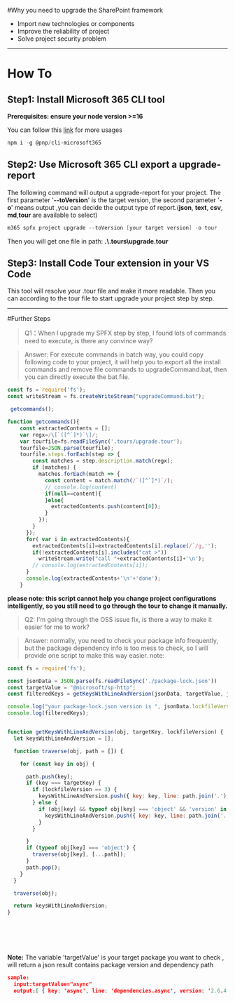 #Why you need to upgrade the SharePoint framework
- Import new technologies or components
- Improve the reliability of project
- Solve project security problem

---

# How To

## Step1: Install Microsoft 365 CLI tool
**Prerequisites: ensure your node version >=16**

You can follow this [link](https://pnp.github.io/cli-microsoft365/cmd/docs) for more usages

```powershell
npm i -g @pnp/cli-microsoft365
```
## Step2: Use Microsoft 365 CLI export a upgrade-report
 The following command will output a upgrade-report for your project. The first parameter '**--toVersion**' is the target version, the second parameter '**-o**' means output ,you can decide the output type of report.(**json**, **text**, **csv**, **md**,**tour** are available to select)
```PowerShell
m365 spfx project upgrade --toVersion [your target version] -o tour
```

Then you will get one file in path: **.\\.tours\upgrade.tour**

## Step3: Install Code Tour extension in your VS Code

This tool will resolve your .tour file and make it more readable. Then you can according to the tour file to start upgrade your project step by step.

---

#Further Steps

> Q1：When I upgrade my SPFX step by step, I found lots of commands need to execute, is there any convince way?

>Answer: For execute commands in batch way, you could copy following code to your project, it will help you to export all the install commands and remove file commands to upgradeCommand.bat, then you can directly execute the bat file.

```javascript
const fs = require('fs');
const writeStream = fs.createWriteStream("upgradeCommand.bat");

 getcommands();

function getcommands(){
    const extractedContents = [];
    var regx=/\[`([^`]*)`\]/;
    var tourfile=fs.readFileSync('.tours/upgrade.tour');
    tourfile=JSON.parse(tourfile);
    tourfile.steps.forEach(step => {
        const matches = step.description.match(regx);
        if (matches) {
          matches.forEach(match => {
            const content = match.match(/`([^`]*)`/);
            // console.log(content)
            if(null==content){
            }else{
              extractedContents.push(content[0]);
            }
          });
        }
      });
      for( var i in extractedContents){
        extractedContents[i]=extractedContents[i].replace(/`/g,'');
        if(!extractedContents[i].includes("cat >"))
          writeStream.write("call "+extractedContents[i]+'\n');
        // console.log(extractedContents[i]);
      }
      console.log(extractedContents+'\n'+'done');
    }
```

**please note: this script cannot help you change project configurations intelligently, so you still need to go through the tour to change it manually.**

 
> Q2: I'm going through the OSS issue fix, is there a way to make it easier for me to work? 

> Answer: normally, you need to check your package info frequently, but the package dependency info is too mess to check, so I will provide one script to make this way easier. 
> note:

```javascript
const fs = require('fs');

const jsonData = JSON.parse(fs.readFileSync('./package-lock.json'))
const targetValue = "@microsoft/sp-http";
const filteredKeys = getKeysWithLineAndVersion(jsonData, targetValue, jsonData.lockfileVersion);

console.log("your package-lock.json version is ", jsonData.lockfileVersion)
console.log(filteredKeys);


function getKeysWithLineAndVersion(obj, targetKey, lockfileVersion) {
  let keysWithLineAndVersion = [];

  function traverse(obj, path = []) {

    for (const key in obj) {

      path.push(key);
      if (key === targetKey) {
        if (lockfileVersion == 3) {
          keysWithLineAndVersion.push({ key: key, line: path.join('.'), version: obj[key] });
        } else {
          if (obj[key] && typeof obj[key] === 'object' && 'version' in obj[key]) {
            keysWithLineAndVersion.push({ key: key, line: path.join('.'), version: obj[key]['version'] });
          }
        }

      }
      if (typeof obj[key] === 'object') {
        traverse(obj[key], [...path]);
      }
      path.pop();
    }
  }

  traverse(obj);

  return keysWithLineAndVersion;
}


  

  
  ```
**Note:**
The variable 'targetValue' is your target package you want to check , will return a json result contains package version and dependency path
```json
sample:
  input:targetValue="async"
  output:[ { key: 'async', line: 'dependencies.async', version: '2.6.4' } ]
```
